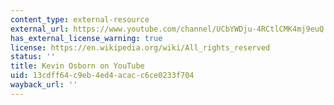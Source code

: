 ```yaml
---
content_type: external-resource
external_url: https://www.youtube.com/channel/UCbYWDju-4RCtlCMK4mj9euQ
has_external_license_warning: true
license: https://en.wikipedia.org/wiki/All_rights_reserved
status: ''
title: Kevin Osborn on YouTube
uid: 13cdff64-c9eb-4ed4-acac-c6ce0233f704
wayback_url: ''
---
```

